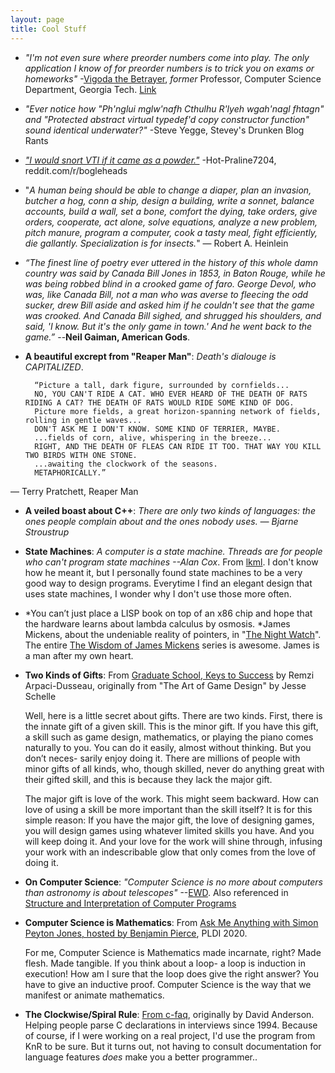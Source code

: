 ```yaml
---
layout: page
title: Cool Stuff
---
```


- _"I'm not even sure where preorder numbers come into play. The only application I know of for preorder numbers is to trick you on exams or homeworks"_ -[Vigoda the Betrayer](https://sites.cs.ucsb.edu/~vigoda/), _former_ Professor, Computer Science Department, Georgia Tech. [Link](https://learn.udacity.com/courses/ud401/lessons/e60026f0-1859-4da9-b17d-b92b05d597f1/concepts/d3476004-3d6e-4203-be57-75378a24bb23)

- _"Ever notice how "Ph'nglui mglw'nafh Cthulhu R'lyeh wgah'nagl fhtagn" and "Protected abstract virtual typedef'd copy constructor function" sound identical underwater?"_ -Steve Yegge, Stevey's Drunken Blog Rants

- [_"I would snort VTI if it came as a powder."_](https://www.reddit.com/r/Bogleheads/comments/ztyr9q/comment/j1gmzzd/?utm_source=share&utm_medium=web2x&context=3) -Hot-Praline7204, reddit.com/r/bogleheads

- "_A human being should be able to change a diaper, plan an invasion, butcher a hog, conn a ship, design a building, write a sonnet, balance accounts, build a wall, set a bone, comfort the dying, take orders, give orders, cooperate, act alone, solve equations, analyze a new problem, pitch manure, program a computer, cook a tasty meal, fight efficiently, die gallantly. Specialization is for insects._" ― Robert A. Heinlein

- _“The finest line of poetry ever uttered in the history of this whole damn
  country was said by Canada Bill Jones in 1853, in Baton Rouge, while he was
  being robbed blind in a crooked game of faro. George Devol, who was, like
  Canada Bill, not a man who was averse to fleecing the odd sucker, drew Bill
  aside and asked him if he couldn't see that the game was crooked. And Canada
  Bill sighed, and shrugged his shoulders, and said, 'I know. But it's the only
  game in town.' And he went back to the game.”_ --**Neil Gaiman, American
  Gods**.

- **A beautiful excrept from "Reaper Man"**: _Death's dialouge is CAPITALIZED_.

		“Picture a tall, dark figure, surrounded by cornfields...
		NO, YOU CAN'T RIDE A CAT. WHO EVER HEARD OF THE DEATH OF RATS RIDING A CAT? THE DEATH OF RATS WOULD RIDE SOME KIND OF DOG.
		Picture more fields, a great horizon-spanning network of fields, rolling in gentle waves...
		DON'T ASK ME I DON'T KNOW. SOME KIND OF TERRIER, MAYBE.
		...fields of corn, alive, whispering in the breeze...
		RIGHT, AND THE DEATH OF FLEAS CAN RIDE IT TOO. THAT WAY YOU KILL TWO BIRDS WITH ONE STONE.
		...awaiting the clockwork of the seasons.
		METAPHORICALLY.”

― Terry Pratchett, Reaper Man 

- **A veiled boast about C++**: _There are only two kinds of languages: the ones people complain about and the ones nobody uses. ― Bjarne Stroustrup_

- **State Machines**: _A computer is a state machine. Threads are for people who can't program
  state machines --Alan Cox_. From [lkml](https://lkml.org/lkml/2001/6/19/62). I don't know how he meant it, but I personally
  found state machines to be a very good way to design programs. Everytime I
  find an elegant design that uses state machines, I wonder why I don't use
  those more often. 

- *You can’t just place a LISP book on top of an x86 chip and hope that the hardware learns about lambda calculus by osmosis. *James Mickens, about the undeniable reality of pointers, in  "[The Night Watch](http://scholar.harvard.edu/files/mickens/files/thenightwatch.pdf)". The entire [The Wisdom of James Mickens](https://mickens.seas.harvard.edu/wisdom-james-mickens) series is awesome. James is a man after my own heart.

- **Two Kinds of Gifts**: From [Graduate School, Keys to
  Success](https://www.youtube.com/watch?v=fqPSnjewkuA) by Remzi Arpaci-Dusseau, originally
  from "The Art of Game Design" by Jesse Schelle

	Well, here is a little secret about gifts. There are two kinds. First, there is
	the innate gift of a given skill. This is the minor gift. If you have this gift,
	a skill such as game design, mathematics, or playing the piano comes naturally
	to you. You can do it easily, almost without thinking. But you don’t neces-
	sarily enjoy doing it. There are millions of people with minor gifts of all
	kinds, who, though skilled, never do anything great with their gifted skill, and
	this is because they lack the major gift.
	  
	The major gift is love of the work. This might seem backward. How can love of
	using a skill be more important than the skill itself? It is for this simple
	reason: If you have the major gift, the love of designing games, you will
	design games using whatever limited skills you have. And you will keep doing
	it. And your love for the work will shine through, infusing your work with an
	indescribable glow that only comes from the love of doing it.

- **On Computer Science**: *"Computer Science is no more about computers than
  astronomy is about telescopes"* --[EWD](https://www.cs.utexas.edu/users/EWD/).
  Also referenced in [Structure and Interpretation of Computer
  Programs](https://github.com/sarabander/sicp-pdf)

- **Computer Science is Mathematics**: From [Ask Me Anything with Simon Peyton
  Jones, hosted by Benjamin
  Pierce](https://www.youtube.com/watch?v=LLerxBNiHDo), PLDI 2020.

	For me, Computer Science is Mathematics made incarnate, right? Made flesh.
	Made tangible. If you think about a loop- a loop is induction in
	execution! How am I sure that the loop does give the right answer? You have
	to give an inductive proof. Computer Science is the way that we manifest or
	animate mathematics.


- **The Clockwise/Spiral Rule**: [From c-faq](
  http://c-faq.com/decl/spiral.anderson.html), originally by David Anderson.
  Helping people parse C declarations in interviews since 1994. Because of
  course, if I were working on a real project, I'd use the program from KnR to
  be sure. But it turns out, not having to consult documentation for language
  features _does_ make you a better programmer..
